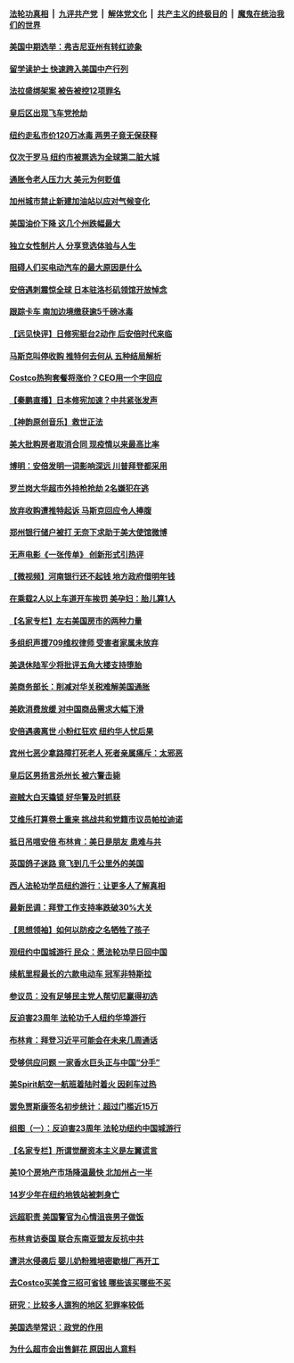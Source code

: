 ####  [法轮功真相](../../../../basic/blob/master/README.md?t=07121831) &nbsp;|&nbsp; [九评共产党](../../../../9ping.md/blob/master/README.md?t=07121831) &nbsp;|&nbsp; [解体党文化](../../../../jtdwh.md/blob/master/README.md?t=07121831)  &nbsp;|&nbsp; [共产主义的终极目的](../../../../gczydzjmd.md/blob/master/README.md?t=07121831) &nbsp;|&nbsp; [魔鬼在统治我们的世界](../../../../mgztzwmdsj.md/blob/master/README.md?t=07121831) 

#### [美国中期选举：弗吉尼亚州有转红迹象](../pages/nsc412/n13778884.md?t=07121831) 

#### [留学读护士 快速跨入美国中产行列](../pages/nsc412/n13778969.md?t=07121831) 

#### [法拉盛绑架案  被告被控12项罪名](../pages/nsc412/n13778933.md?t=07121831) 

#### [皇后区出现飞车党抢劫](../pages/nsc412/n13778924.md?t=07121831) 

#### [纽约走私市价120万冰毒 两男子竟无保获释](../pages/nsc412/n13778926.md?t=07121831) 

#### [仅次于罗马 纽约市被票选为全球第二脏大城](../pages/nsc412/n13778911.md?t=07121831) 

#### [通胀令老人压力大 美元为何贬值](../pages/nsc412/n13778909.md?t=07121831) 

#### [加州城市禁止新建加油站以应对气候变化](../pages/nsc412/n13778923.md?t=07121831) 

#### [美国油价下降 这几个州跌幅最大](../pages/nsc412/n13778818.md?t=07121831) 

#### [独立女性制片人 分享竞选体验与人生](../pages/nsc412/n13778838.md?t=07121831) 

#### [阻碍人们买电动汽车的最大原因是什么](../pages/nsc412/n13778831.md?t=07121831) 

#### [安倍遇刺震惊全球 日本驻洛杉矶领馆开放悼念](../pages/nsc412/n13778814.md?t=07121831) 

#### [跟踪卡车 南加边境缴获逾5千磅冰毒](../pages/nsc412/n13778777.md?t=07121831) 

#### [【远见快评】日修宪挺台2动作 后安倍时代来临](../pages/nsc412/n13778757.md?t=07121831) 

#### [马斯克叫停收购 推特何去何从 五种结局解析](../pages/nsc412/n13778449.md?t=07121831) 

#### [Costco热狗套餐将涨价？CEO用一个字回应](../pages/nsc412/n13778654.md?t=07121831) 

#### [【秦鹏直播】日本修宪加速？中共紧张发声](../pages/nsc412/n13778609.md?t=07121831) 

#### [【神韵原创音乐】救世正法](../pages/nsc412/n13778665.md?t=07121831) 

#### [美大批购房者取消合同 现疫情以来最高比率](../pages/nsc412/n13778726.md?t=07121831) 

#### [博明：安倍发明一词影响深远 川普拜登都采用](../pages/nsc412/n13778667.md?t=07121831) 

#### [罗兰岗大华超市外持枪抢劫 2名嫌犯在逃](../pages/nsc412/n13778720.md?t=07121831) 

#### [放弃收购遭推特起诉 马斯克回应令人捧腹](../pages/nsc412/n13778622.md?t=07121831) 

#### [郑州银行储户被打 无奈下求助于美大使馆微博](../pages/nsc412/n13778640.md?t=07121831) 

#### [无声电影《一张传单》 创新形式引热评](../pages/nsc412/n13778237.md?t=07121831) 

#### [【微视频】河南银行还不起钱 地方政府借明年钱](../pages/nsc412/n13778575.md?t=07121831) 

#### [在乘载2人以上车道开车挨罚 美孕妇：胎儿算1人](../pages/nsc412/n13778388.md?t=07121831) 

#### [【名家专栏】左右美国房市的两种力量](../pages/nsc412/n13778494.md?t=07121831) 

#### [多组织声援709维权律师 受害者家属未放弃](../pages/nsc412/n13778070.md?t=07121831) 

#### [美退休陆军少将批评五角大楼支持堕胎](../pages/nsc412/n13778044.md?t=07121831) 

#### [美商务部长：削减对华关税难解美国通胀](../pages/nsc412/n13778090.md?t=07121831) 

#### [美欧消费放缓 对中国商品需求大幅下滑](../pages/nsc412/n13778291.md?t=07121831) 

#### [安倍遇袭离世 小粉红狂欢 纽约华人忧后果](../pages/nsc412/n13778168.md?t=07121831) 

#### [宾州七恶少拿路障打死老人 死者亲属痛斥：太邪恶](../pages/nsc412/n13778173.md?t=07121831) 

#### [皇后区男扬言杀州长 被六警击毙](../pages/nsc412/n13778163.md?t=07121831) 

#### [盗贼大白天撬锁 好华警及时抓获](../pages/nsc412/n13778170.md?t=07121831) 

#### [艾维乐打算卷土重来 挑战共和党籍市议员帕拉迪诺](../pages/nsc412/n13778180.md?t=07121831) 

#### [抵日吊唁安倍 布林肯：美日是朋友 患难与共](../pages/nsc412/n13778139.md?t=07121831) 

#### [英国鸽子迷路 竟飞到几千公里外的美国](../pages/nsc412/n13778080.md?t=07121831) 

#### [西人法轮功学员纽约游行：让更多人了解真相](../pages/nsc412/n13778030.md?t=07121831) 

#### [最新民调：拜登工作支持率跌破30%大关](../pages/nsc412/n13777982.md?t=07121831) 

#### [【思想领袖】如何以防疫之名牺牲了孩子](../pages/nsc412/n13763661.md?t=07121831) 

#### [观纽约中国城游行 民众：愿法轮功早日回中国](../pages/nsc412/n13777912.md?t=07121831) 

#### [续航里程最长的六款电动车 冠军非特斯拉](../pages/nsc412/n13775871.md?t=07121831) 

#### [参议员：没有足够民主党人帮切尼赢得初选](../pages/nsc412/n13777907.md?t=07121831) 

#### [反迫害23周年 法轮功千人纽约华埠游行](../pages/nsc412/n13777927.md?t=07121831) 

#### [布林肯：拜登习近平可能会在未来几周通话](../pages/nsc412/n13777923.md?t=07121831) 

#### [受够供应问题 一家香水巨头正与中国“分手”](../pages/nsc412/n13777894.md?t=07121831) 

#### [美Spirit航空一航班着陆时着火 因刹车过热](../pages/nsc412/n13777888.md?t=07121831) 

#### [罢免贾斯康签名初步统计：超过门槛近15万](../pages/nsc412/n13777916.md?t=07121831) 

#### [组图（一）：反迫害23周年 法轮功纽约中国城游行](../pages/nsc412/n13777329.md?t=07121831) 

#### [【名家专栏】所谓觉醒资本主义是左翼谎言](../pages/nsc412/n13777457.md?t=07121831) 

#### [美10个房地产市场降温最快 北加州占一半](../pages/nsc412/n13777755.md?t=07121831) 

#### [14岁少年在纽约地铁站被刺身亡](../pages/nsc412/n13777705.md?t=07121831) 

#### [远超职责 美国警官为心情沮丧男子做饭](../pages/nsc412/n13777635.md?t=07121831) 

#### [布林肯访泰国 联合东南亚盟友反抗中共](../pages/nsc412/n13777631.md?t=07121831) 

#### [遭洪水侵袭后 婴儿奶粉雅培密歇根厂再开工](../pages/nsc412/n13777654.md?t=07121831) 

#### [去Costco买美食三招可省钱 哪些该买哪些不买](../pages/nsc412/n13773631.md?t=07121831) 

#### [研究：比较多人遛狗的地区 犯罪率较低](../pages/nsc412/n13777459.md?t=07121831) 

#### [美国选举常识：政党的作用](../pages/nsc412/n13776577.md?t=07121831) 

#### [为什么超市会出售鲜花 原因出人意料](../pages/nsc412/n13773740.md?t=07121831) 

